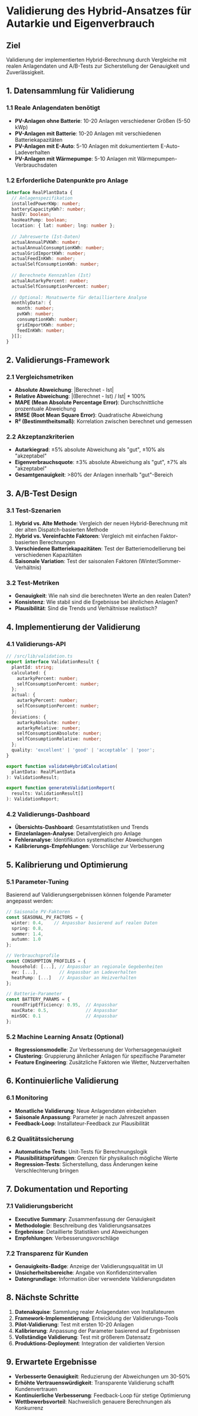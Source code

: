 # Validierung des Hybrid-Ansatzes für Autarkie und Eigenverbrauch

## Ziel
Validierung der implementierten Hybrid-Berechnung durch Vergleiche mit realen Anlagendaten und A/B-Tests zur Sicherstellung der Genauigkeit und Zuverlässigkeit.

## 1. Datensammlung für Validierung

### 1.1 Reale Anlagendaten benötigt
- **PV-Anlagen ohne Batterie**: 10-20 Anlagen verschiedener Größen (5-50 kWp)
- **PV-Anlagen mit Batterie**: 10-20 Anlagen mit verschiedenen Batteriekapazitäten
- **PV-Anlagen mit E-Auto**: 5-10 Anlagen mit dokumentiertem E-Auto-Ladeverhalten
- **PV-Anlagen mit Wärmepumpe**: 5-10 Anlagen mit Wärmepumpen-Verbrauchsdaten

### 1.2 Erforderliche Datenpunkte pro Anlage
```typescript
interface RealPlantData {
  // Anlagenspezifikation
  installedPowerKWp: number;
  batteryCapacityKWh?: number;
  hasEV: boolean;
  hasHeatPump: boolean;
  location: { lat: number; lng: number };
  
  // Jahreswerte (Ist-Daten)
  actualAnnualPVKWh: number;
  actualAnnualConsumptionKWh: number;
  actualGridImportKWh: number;
  actualFeedInKWh: number;
  actualSelfConsumptionKWh: number;
  
  // Berechnete Kennzahlen (Ist)
  actualAutarkyPercent: number;
  actualSelfConsumptionPercent: number;
  
  // Optional: Monatswerte für detailliertere Analyse
  monthlyData?: {
    month: number;
    pvKWh: number;
    consumptionKWh: number;
    gridImportKWh: number;
    feedInKWh: number;
  }[];
}
```

## 2. Validierungs-Framework

### 2.1 Vergleichsmetriken
- **Absolute Abweichung**: |Berechnet - Ist|
- **Relative Abweichung**: |(Berechnet - Ist) / Ist| * 100%
- **MAPE (Mean Absolute Percentage Error)**: Durchschnittliche prozentuale Abweichung
- **RMSE (Root Mean Square Error)**: Quadratische Abweichung
- **R² (Bestimmtheitsmaß)**: Korrelation zwischen berechnet und gemessen

### 2.2 Akzeptanzkriterien
- **Autarkiegrad**: ±5% absolute Abweichung als "gut", ±10% als "akzeptabel"
- **Eigenverbrauchsquote**: ±3% absolute Abweichung als "gut", ±7% als "akzeptabel"
- **Gesamtgenauigkeit**: >80% der Anlagen innerhalb "gut"-Bereich

## 3. A/B-Test Design

### 3.1 Test-Szenarien
1. **Hybrid vs. Alte Methode**: Vergleich der neuen Hybrid-Berechnung mit der alten Dispatch-basierten Methode
2. **Hybrid vs. Vereinfachte Faktoren**: Vergleich mit einfachen Faktor-basierten Berechnungen
3. **Verschiedene Batteriekapazitäten**: Test der Batteriemodellierung bei verschiedenen Kapazitäten
4. **Saisonale Variation**: Test der saisonalen Faktoren (Winter/Sommer-Verhältnis)

### 3.2 Test-Metriken
- **Genauigkeit**: Wie nah sind die berechneten Werte an den realen Daten?
- **Konsistenz**: Wie stabil sind die Ergebnisse bei ähnlichen Anlagen?
- **Plausibilität**: Sind die Trends und Verhältnisse realistisch?

## 4. Implementierung der Validierung

### 4.1 Validierungs-API
```typescript
// /src/lib/validation.ts
export interface ValidationResult {
  plantId: string;
  calculated: {
    autarkyPercent: number;
    selfConsumptionPercent: number;
  };
  actual: {
    autarkyPercent: number;
    selfConsumptionPercent: number;
  };
  deviations: {
    autarkyAbsolute: number;
    autarkyRelative: number;
    selfConsumptionAbsolute: number;
    selfConsumptionRelative: number;
  };
  quality: 'excellent' | 'good' | 'acceptable' | 'poor';
}

export function validateHybridCalculation(
  plantData: RealPlantData
): ValidationResult;

export function generateValidationReport(
  results: ValidationResult[]
): ValidationReport;
```

### 4.2 Validierungs-Dashboard
- **Übersichts-Dashboard**: Gesamtstatistiken und Trends
- **Einzelanlagen-Analyse**: Detailvergleich pro Anlage
- **Fehleranalyse**: Identifikation systematischer Abweichungen
- **Kalibrierungs-Empfehlungen**: Vorschläge zur Verbesserung

## 5. Kalibrierung und Optimierung

### 5.1 Parameter-Tuning
Basierend auf Validierungsergebnissen können folgende Parameter angepasst werden:

```typescript
// Saisonale PV-Faktoren
const SEASONAL_PV_FACTORS = {
  winter: 0.4,    // Anpassbar basierend auf realen Daten
  spring: 0.8,
  summer: 1.4,
  autumn: 1.0
};

// Verbrauchsprofile
const CONSUMPTION_PROFILES = {
  household: [...], // Anpassbar an regionale Gegebenheiten
  ev: [...],        // Anpassbar an Ladeverhalten
  heatPump: [...]   // Anpassbar an Heizverhalten
};

// Batterie-Parameter
const BATTERY_PARAMS = {
  roundTripEfficiency: 0.95,  // Anpassbar
  maxCRate: 0.5,              // Anpassbar
  minSOC: 0.1                 // Anpassbar
};
```

### 5.2 Machine Learning Ansatz (Optional)
- **Regressionsmodelle**: Zur Verbesserung der Vorhersagegenauigkeit
- **Clustering**: Gruppierung ähnlicher Anlagen für spezifische Parameter
- **Feature Engineering**: Zusätzliche Faktoren wie Wetter, Nutzerverhalten

## 6. Kontinuierliche Validierung

### 6.1 Monitoring
- **Monatliche Validierung**: Neue Anlagendaten einbeziehen
- **Saisonale Anpassung**: Parameter je nach Jahreszeit anpassen
- **Feedback-Loop**: Installateur-Feedback zur Plausibilität

### 6.2 Qualitätssicherung
- **Automatische Tests**: Unit-Tests für Berechnungslogik
- **Plausibilitätsprüfungen**: Grenzen für physikalisch mögliche Werte
- **Regression-Tests**: Sicherstellung, dass Änderungen keine Verschlechterung bringen

## 7. Dokumentation und Reporting

### 7.1 Validierungsbericht
- **Executive Summary**: Zusammenfassung der Genauigkeit
- **Methodologie**: Beschreibung des Validierungsansatzes
- **Ergebnisse**: Detaillierte Statistiken und Abweichungen
- **Empfehlungen**: Verbesserungsvorschläge

### 7.2 Transparenz für Kunden
- **Genauigkeits-Badge**: Anzeige der Validierungsqualität im UI
- **Unsicherheitsbereiche**: Angabe von Konfidenzintervallen
- **Datengrundlage**: Information über verwendete Validierungsdaten

## 8. Nächste Schritte

1. **Datenakquise**: Sammlung realer Anlagendaten von Installateuren
2. **Framework-Implementierung**: Entwicklung der Validierungs-Tools
3. **Pilot-Validierung**: Test mit ersten 10-20 Anlagen
4. **Kalibrierung**: Anpassung der Parameter basierend auf Ergebnissen
5. **Vollständige Validierung**: Test mit größerem Datensatz
6. **Produktions-Deployment**: Integration der validierten Version

## 9. Erwartete Ergebnisse

- **Verbesserte Genauigkeit**: Reduzierung der Abweichungen um 30-50%
- **Erhöhte Vertrauenswürdigkeit**: Transparente Validierung schafft Kundenvertrauen
- **Kontinuierliche Verbesserung**: Feedback-Loop für stetige Optimierung
- **Wettbewerbsvorteil**: Nachweislich genauere Berechnungen als Konkurrenz

